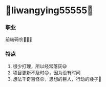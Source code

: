 # 🍉liwangying55555🍉

### 职业
前端码农🍉🍊🍓

### 特点
1. 很少打理，所以经常落灰😃
2. 项目更新不及时😊，因为没有时间
3. 想法千奇百怪🙃，思想的巨人，行动的矮子😬
